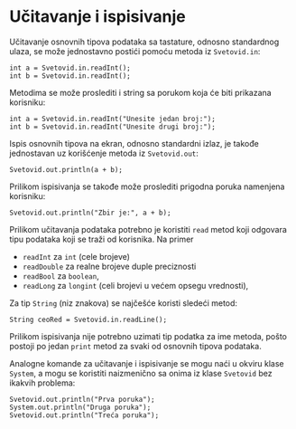 Učitavanje i ispisivanje
========================

Učitavanje osnovnih tipova podataka sa tastature, odnosno standardnog ulaza, se
može jednostavno postići pomoću metoda iz `Svetovid.in`:

    int a = Svetovid.in.readInt();
    int b = Svetovid.in.readInt();

Metodima se može proslediti i string sa porukom koja će biti prikazana
korisniku:

    int a = Svetovid.in.readInt("Unesite jedan broj:");
    int b = Svetovid.in.readInt("Unesite drugi broj:");

Ispis osnovnih tipova na ekran, odnosno standardni izlaz, je takođe jednostavan
uz korišćenje metoda iz `Svetovid.out`:

    Svetovid.out.println(a + b);

Prilikom ispisivanja se takođe može proslediti prigodna poruka namenjena
korisniku:

    Svetovid.out.println("Zbir je:", a + b);

Prilikom učitavanja podataka potrebno je koristiti `read` metod koji odgovara
tipu podataka koji se traži od korisnika. Na primer

 - `readInt` za `int` (cele brojeve)
 - `readDouble` za realne brojeve duple preciznosti
 - `readBool` za `boolean`,
 - `readLong` za `longint` (celi brojevi u većem opsegu vrednosti),


Za tip `String` (niz znakova) se najčešće koristi sledeći metod:

    String ceoRed = Svetovid.in.readLine();

Prilikom ispisivanja nije potrebno uzimati tip podatka za ime metoda,
pošto postoji po jedan `print` metod za svaki od osnovnih tipova
podataka.

Analogne komande za učitavanje i ispisivanje se mogu naći u okviru klase
`System`, a mogu se koristiti naizmenično sa onima iz klase `Svetovid` bez
ikakvih problema:

    Svetovid.out.println("Prva poruka");
    System.out.println("Druga poruka");
    Svetovid.out.println("Treća poruka");
